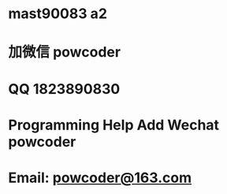 # mast90083 a2
# 加微信 powcoder

# QQ 1823890830

# Programming Help Add Wechat powcoder

# Email: powcoder@163.com

